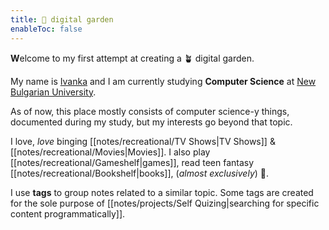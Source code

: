 ```yaml
---
title: 🌱 digital garden
enableToc: false
---
```

**W**elcome to my first attempt at creating a 🪴 digital garden. 

My name is [Ivanka](https://itodorova.dev) and I am currently studying **Computer Science** at [New Bulgarian University](https://nbu.bg/).

As of now, this place mostly consists of computer science-y things, documented during my study, but my interests go beyond that topic. 

I love, *love* binging [[notes/recreational/TV Shows|TV Shows]] & [[notes/recreational/Movies|Movies]]. I also play [[notes/recreational/Gameshelf|games]], read teen fantasy [[notes/recreational/Bookshelf|books]], (*almost exclusively*) 🙈.

I use **tags** to group notes related to a similar topic. Some tags are created for the sole purpose of [[notes/projects/Self Quizing|searching for specific content programmatically]].